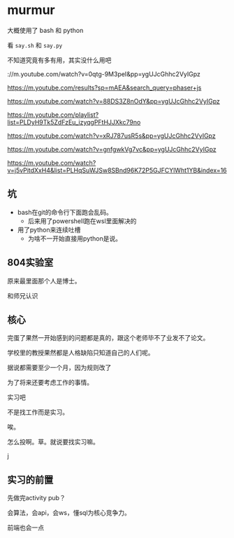 # murmur

大概使用了 bash 和 python

看 `say.sh` 和 `say.py`

不知道究竟有多有用，其实没什么用吧







://m.youtube.com/watch?v=0qtg-9M3peI&pp=ygUJcGhhc2VyIGpz

https://m.youtube.com/results?sp=mAEA&search_query=phaser+js

https://m.youtube.com/watch?v=88DS3Z8nOdY&pp=ygUJcGhhc2VyIGpz

https://m.youtube.com/playlist?list=PLDyH9Tk5ZdFzEu_izyqgPFtHJJXkc79no

https://m.youtube.com/watch?v=xRJ787usR5s&pp=ygUJcGhhc2VyIGpz

https://m.youtube.com/watch?v=gnfgwkVg7vc&pp=ygUJcGhhc2VyIGpz

https://m.youtube.com/watch?v=j5vPitdXxH4&list=PLHqSuWJSw8SBnd96K72P5GJFCYlWht1YB&index=16


## 坑
- bash在git的命令行下面跑会乱码。
  - 后来用了powershell跑在wsl里面解决的
- 用了python来连续吐槽
  - 为啥不一开始直接用python是说。

## 804实验室

原来最里面那个人是博士。

和师兄认识

## 核心

完蛋了果然一开始感到的问题都是真的，跟这个老师毕不了业发不了论文。

学校里的教授果然都是人格缺陷只知道自己的人们呢。

据说都需要至少一个月，因为规则改了

为了将来还要考虑工作的事情。

实习吧

不是找工作而是实习。

唉。

怎么投啊。草。就说要找实习嘛。

j

## 实习的前置

先做完activity pub？

会算法，会api，会ws，懂sql为核心竞争力。

前端也会一点

